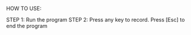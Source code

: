 HOW TO USE:

STEP 1: Run the program
STEP 2: Press any key to record. Press [Esc] to end the program
